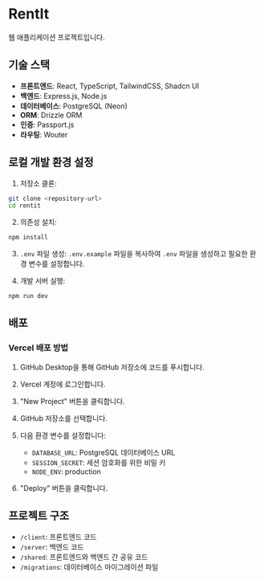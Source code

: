 # RentIt

웹 애플리케이션 프로젝트입니다.

## 기술 스택

- **프론트엔드**: React, TypeScript, TailwindCSS, Shadcn UI
- **백엔드**: Express.js, Node.js
- **데이터베이스**: PostgreSQL (Neon)
- **ORM**: Drizzle ORM
- **인증**: Passport.js
- **라우팅**: Wouter

## 로컬 개발 환경 설정

1. 저장소 클론:
```bash
git clone <repository-url>
cd rentit
```

2. 의존성 설치:
```bash
npm install
```

3. `.env` 파일 생성:
`.env.example` 파일을 복사하여 `.env` 파일을 생성하고 필요한 환경 변수를 설정합니다.

4. 개발 서버 실행:
```bash
npm run dev
```

## 배포

### Vercel 배포 방법

1. GitHub Desktop을 통해 GitHub 저장소에 코드를 푸시합니다.

2. Vercel 계정에 로그인합니다.

3. "New Project" 버튼을 클릭합니다.

4. GitHub 저장소를 선택합니다.

5. 다음 환경 변수를 설정합니다:
   - `DATABASE_URL`: PostgreSQL 데이터베이스 URL
   - `SESSION_SECRET`: 세션 암호화를 위한 비밀 키
   - `NODE_ENV`: production

6. "Deploy" 버튼을 클릭합니다.

## 프로젝트 구조

- `/client`: 프론트엔드 코드
- `/server`: 백엔드 코드
- `/shared`: 프론트엔드와 백엔드 간 공유 코드
- `/migrations`: 데이터베이스 마이그레이션 파일 
